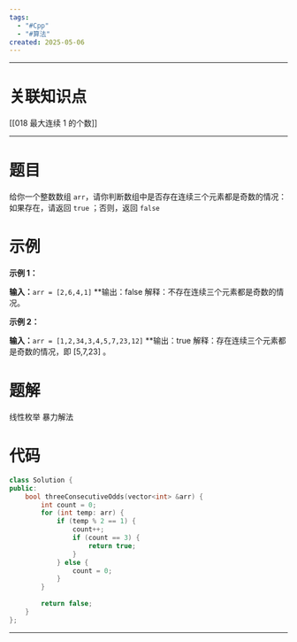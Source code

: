 ```yaml
---
tags:
  - "#Cpp"
  - "#算法"
created: 2025-05-06
---
```


---
# 关联知识点

[[018 最大连续 1 的个数]]

---
# 题目

给你一个整数数组 `arr`，请你判断数组中是否存在连续三个元素都是奇数的情况：如果存在，请返回 `true` ；否则，返回 `false` 

# 示例

**示例 1：**

**输入：**`arr = [2,6,4,1]`
**输出：false
解释：不存在连续三个元素都是奇数的情况。

**示例 2：**

**输入：**`arr = [1,2,34,3,4,5,7,23,12]`
**输出：true
解释：存在连续三个元素都是奇数的情况，即 [5,7,23] 。

# 题解

线性枚举 暴力解法

# 代码

```C++
class Solution {  
public:  
    bool threeConsecutiveOdds(vector<int> &arr) {  
        int count = 0;  
        for (int temp: arr) {  
            if (temp % 2 == 1) {  
                count++;  
                if (count == 3) {  
                    return true;  
                }  
            } else {  
                count = 0;  
            }  
        }  
  
        return false;  
    }  
};
```


---
